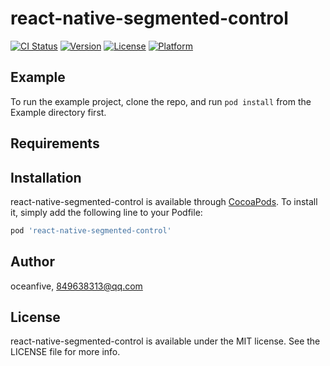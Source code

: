 # react-native-segmented-control

[![CI Status](https://img.shields.io/travis/oceanfive/react-native-segmented-control.svg?style=flat)](https://travis-ci.org/oceanfive/react-native-segmented-control)
[![Version](https://img.shields.io/cocoapods/v/react-native-segmented-control.svg?style=flat)](https://cocoapods.org/pods/react-native-segmented-control)
[![License](https://img.shields.io/cocoapods/l/react-native-segmented-control.svg?style=flat)](https://cocoapods.org/pods/react-native-segmented-control)
[![Platform](https://img.shields.io/cocoapods/p/react-native-segmented-control.svg?style=flat)](https://cocoapods.org/pods/react-native-segmented-control)

## Example

To run the example project, clone the repo, and run `pod install` from the Example directory first.

## Requirements

## Installation

react-native-segmented-control is available through [CocoaPods](https://cocoapods.org). To install
it, simply add the following line to your Podfile:

```ruby
pod 'react-native-segmented-control'
```

## Author

oceanfive, 849638313@qq.com

## License

react-native-segmented-control is available under the MIT license. See the LICENSE file for more info.
